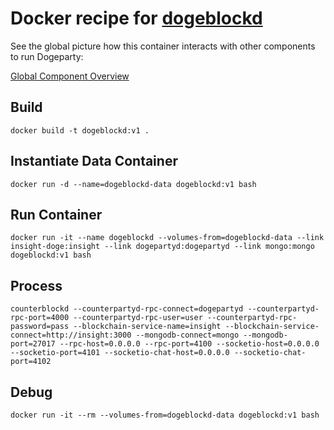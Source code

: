 # Docker recipe for [dogeblockd](https://github.com/dogeparty/dogeblockd)

See the global picture how this container interacts with other components to run Dogeparty:

[Global Component Overview](http://www.inkpad.io/1GMXYwxl4Q)


## Build

    docker build -t dogeblockd:v1 .


## Instantiate Data Container

    docker run -d --name=dogeblockd-data dogeblockd:v1 bash


## Run Container

    docker run -it --name dogeblockd --volumes-from=dogeblockd-data --link insight-doge:insight --link dogepartyd:dogepartyd --link mongo:mongo dogeblockd:v1 bash


## Process

    counterblockd --counterpartyd-rpc-connect=dogepartyd --counterpartyd-rpc-port=4000 --counterpartyd-rpc-user=user --counterpartyd-rpc-password=pass --blockchain-service-name=insight --blockchain-service-connect=http://insight:3000 --mongodb-connect=mongo --mongodb-port=27017 --rpc-host=0.0.0.0 --rpc-port=4100 --socketio-host=0.0.0.0 --socketio-port=4101 --socketio-chat-host=0.0.0.0 --socketio-chat-port=4102


## Debug

    docker run -it --rm --volumes-from=dogeblockd-data dogeblockd:v1 bash

